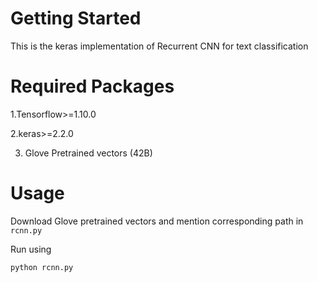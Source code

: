 
# Getting Started
This is the keras implementation of Recurrent CNN for text classification

# Required Packages
1.Tensorflow>=1.10.0

2.keras>=2.2.0

3. Glove Pretrained vectors (42B)

# Usage

Download Glove pretrained vectors and mention corresponding path in ```rcnn.py```

Run using 

```
python rcnn.py
```
